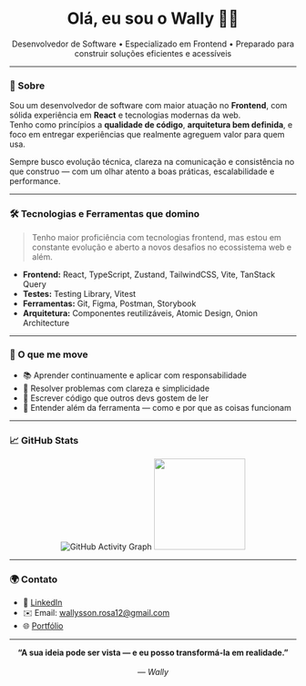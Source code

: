 <h1 align="center">Olá, eu sou o Wally 👨‍💻</h1>

<p align="center">
  Desenvolvedor de Software • Especializado em Frontend • Preparado para construir soluções eficientes e acessíveis
</p>

---

### 🧭 Sobre

Sou um desenvolvedor de software com maior atuação no **Frontend**, com sólida experiência em **React** e tecnologias modernas da web.  
Tenho como princípios a **qualidade de código**, **arquitetura bem definida**, e foco em entregar experiências que realmente agreguem valor para quem usa.

Sempre busco evolução técnica, clareza na comunicação e consistência no que construo — com um olhar atento a boas práticas, escalabilidade e performance.

---

### 🛠️ Tecnologias e Ferramentas que domino

> Tenho maior proficiência com tecnologias frontend, mas estou em constante evolução e aberto a novos desafios no ecossistema web e além.

- **Frontend:** React, TypeScript, Zustand, TailwindCSS, Vite, TanStack Query
- **Testes:** Testing Library, Vitest
- **Ferramentas:** Git, Figma, Postman, Storybook
- **Arquitetura:** Componentes reutilizáveis, Atomic Design, Onion Architecture

---

### 🚀 O que me move

- 📚 Aprender continuamente e aplicar com responsabilidade
- 🧩 Resolver problemas com clareza e simplicidade
- 🤝 Escrever código que outros devs gostem de ler
- 🧠 Entender além da ferramenta — como e por que as coisas funcionam

---

### 📈 GitHub Stats

<div align="center">
  <img src="https://github-readme-activity-graph.vercel.app/graph?username=wallyrosa&theme=tokyo-night" alt="GitHub Activity Graph" />
  <img height="160em" src="https://github-readme-stats.vercel.app/api/top-langs/?username=wallyrosa&layout=compact&theme=tokyonight"/>
</div>

---

### 🌍 Contato

- 🔗 [LinkedIn](https://www.linkedin.com/in/wallysson-rosa)  
- ✉️ Email: [wallysson.rosa12@gmail.com](mailto:wallysson.rosa12@gmail.com)  
- 🌐 [Portfólio](https://wallysson.vercel.app/)  

---

<div align="center">
  <strong>“A sua ideia pode ser vista — e eu posso transformá-la em realidade.”</strong>
  <br><br>
  <em>— Wally</em>
</div>
